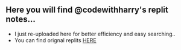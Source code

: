## Here you will find @codewithharry's replit notes...


- I just re-uploaded here for better efficiency and easy searching..
- You can find orignal replits [HERE](https://replit.com/@codewithharry)
